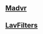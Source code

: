 
## [Madvr](https://www.videohelp.com/software/madVR)

## [LavFilters]( https://github.com/Nevcairiel/LAVFilters/releases/ )